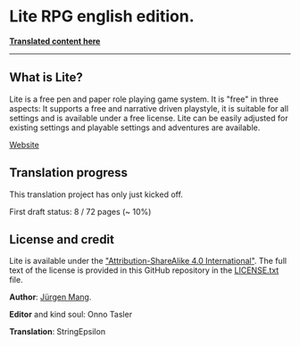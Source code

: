 # Lite RPG english edition.

[**Translated content here**](./content/README.md)

---

## What is Lite?

Lite is a free pen and paper role playing game system. It is "free" in three aspects: It supports a free and narrative driven playstyle, it is suitable for all settings and is available under a free license. Lite can be easily adjusted for existing settings and playable settings and adventures are available.

[Website](https://jcgames.de/lite)

## Translation progress

This translation project has only just kicked off.

First draft status: 8 / 72 pages (~ 10%)

## License and credit

Lite is available under the ["Attribution-ShareAlike 4.0 International"](https://creativecommons.org/licenses/by-sa/4.0/). The full text of the license is provided in this GitHub repository in the [LICENSE.txt](LICENSE.txt) file.

**Author**: [Jürgen Mang](https://jcgames.de).

**Editor** and kind soul: Onno Tasler

**Translation**: StringEpsilon
